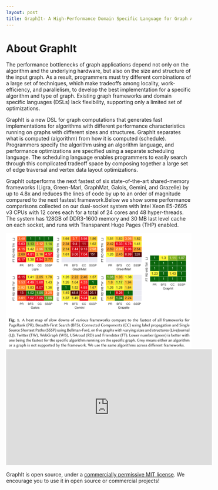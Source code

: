 ```yaml
---
layout: post
title: GraphIt- A High-Performance Domain Specific Language for Graph Analytics
---
```


<meta name="Description" content="GraphIt - A High-
Performance Graph Domain Specific Language">

# About GraphIt

The performance bottlenecks of graph applications
depend not only on the
algorithm and the underlying hardware, but also on
the size and structure of the input graph.
As a result, programmers must try different combinations of a large
set of techniques, which
make tradeoffs among locality, work-efficiency, and parallelism, to develop the best implementation
for a specific algorithm and type of graph.
Existing graph frameworks and domain specific languages (DSLs) lack flexibility, supporting
only a limited set of optimizations.

GraphIt is a new DSL
for graph computations that generates fast implementations for algorithms
with different performance characteristics running on graphs
with different sizes and structures.
GraphIt separates what is computed
(algorithm) from how it is computed (schedule).
Programmers specify the algorithm using an algorithm
language, and performance optimizations are specified using a
separate scheduling language.
The scheduling language enables programmers
to easily search through this complicated
tradeoff space by composing together a large
set of edge traversal and vertex data layout optimizations.

GraphIt outperforms the next fastest of six state-of-the-art shared-memory
frameworks (Ligra, Green-Marl, GraphMat, Galois, Gemini, and Grazelle) by up to 4.8x and reduces the lines of code by up to an order of magnitude compared to the next fastest framework.Below we show some performance comparisons collected on our dual-socket system with Intel Xeon E5-2695 v3 CPUs with 12 cores each for a total of 24 cores and 48 hyper-threads. The system has 128GB of DDR3-1600 memory and 30 MB last level cache on each socket, and runs with Transparent Huge Pages (THP) enabled.

<img src="gallery/perf_comparison.png" alt="GraphIt performance">


<iframe width="560" height="315" src="https://www.youtube.com/embed/ptIVf-YlkhY" frameborder="0" allow="accelerometer; autoplay; encrypted-media; gyroscope; picture-in-picture" allowfullscreen></iframe>

GraphIt is open source, under a [commercially permissive MIT
license](https://github.com/GraphIt-DSL/graphit/blob/master/LICENSE). We encourage
you to use it in open source or commercial projects! 




